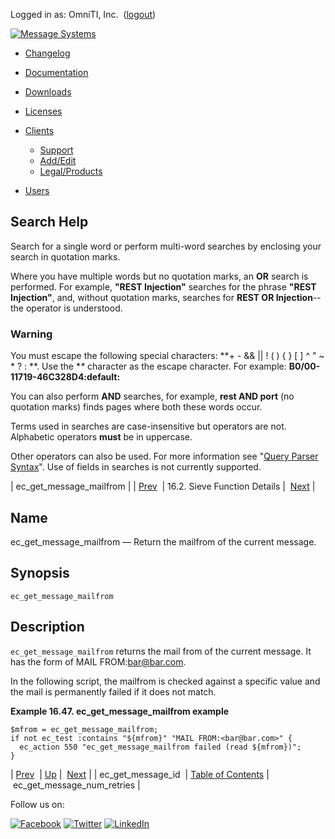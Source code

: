 Logged in as: OmniTI, Inc.  ([logout](https://support.messagesystems.com/logout.php))

[![Message Systems](https://support.messagesystems.com/images/ms-white205.png)](https://support.messagesystems.com/start.php) 

*   [Changelog](https://support.messagesystems.com/start.php?show=changelog)
*   [Documentation](https://support.messagesystems.com/docs/)
*   [Downloads](https://support.messagesystems.com/start.php)

*   [Licenses](https://support.messagesystems.com/license_summary.php)
*   <a href="">Clients</a>
    *   [Support](https://support.messagesystems.com/cs.php)
    *   [Add/Edit](https://support.messagesystems.com/edit_client.php)
    *   [Legal/Products](https://support.messagesystems.com/edit_products.php)
*   [Users](https://support.messagesystems.com/edit_customer.php)

## Search Help

Search for a single word or perform multi-word searches by enclosing your search in quotation marks.

Where you have multiple words but no quotation marks, an **OR** search is performed. For example, **"REST Injection"** searches for the phrase **"REST Injection"**, and, without quotation marks, searches for **REST OR Injection**--the operator is understood.

### Warning

You must escape the following special characters: **+ - && || ! ( ) { } [ ] ^ " ~ * ? : \**. Use the **\** character as the escape character. For example: **B0/00-11719-46C328D4\:default\:**

You can also perform **AND** searches, for example, **rest AND port** (no quotation marks) finds pages where both these words occur.

Terms used in searches are case-insensitive but operators are not. Alphabetic operators **must** be in uppercase.

Other operators can also be used. For more information see "[Query Parser Syntax](https://lucene.apache.org/core/old_versioned_docs/versions/3_0_0/queryparsersyntax.html)". Use of fields in searches is not currently supported.

| ec_get_message_mailfrom |
| [Prev](sieve.ref.ec_get_message_id.php)  | 16.2. Sieve Function Details |  [Next](sieve.ref.ec_get_message_num_retries.php) |

<a name="sieve.ref.ec_get_message_mailfrom"></a>
## Name

ec_get_message_mailfrom — Return the mailfrom of the current message.

## Synopsis

`ec_get_message_mailfrom`

<a name="idp29663376"></a>
## Description

`ec_get_message_mailfrom` returns the mail from of the current message. It has the form of MAIL FROM:<bar@bar.com>.

In the following script, the mailfrom is checked against a specific value and the mail is permanently failed if it does not match.

<a name="example.ec_get_message_mailfrom"></a>

**Example 16.47. ec_get_message_mailfrom example**

```
$mfrom = ec_get_message_mailfrom;
if not ec_test :contains "${mfrom}" "MAIL FROM:<bar@bar.com>" {
  ec_action 550 "ec_get_message_mailfrom failed (read ${mfrom})";
}
```

| [Prev](sieve.ref.ec_get_message_id.php)  | [Up](sieve.ref.files.php) |  [Next](sieve.ref.ec_get_message_num_retries.php) |
| ec_get_message_id  | [Table of Contents](index.php) |  ec_get_message_num_retries |

Follow us on:

[![Facebook](https://support.messagesystems.com/images/icon-facebook.png)](http://www.facebook.com/messagesystems) [![Twitter](https://support.messagesystems.com/images/icon-twitter.png)](http://twitter.com/#!/MessageSystems) [![LinkedIn](https://support.messagesystems.com/images/icon-linkedin.png)](http://www.linkedin.com/company/message-systems)